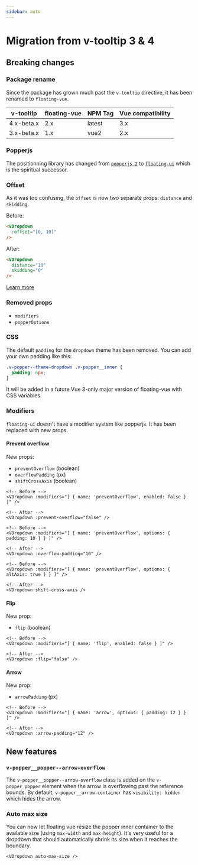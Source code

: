 ```yaml
---
sidebar: auto
---
```


# Migration from v-tooltip 3 & 4

## Breaking changes

### Package rename

Since the package has grown much past the `v-tooltip` directive, it has been renamed to `floating-vue`.

| v-tooltip  | floating-vue | NPM Tag | Vue compatibility |
| ---------- | ------------ | ------- | ----------------- |
| 4.x-beta.x | 2.x          | latest  | 3.x               |
| 3.x-beta.x | 1.x          | vue2    | 2.x               |

### Popperjs

The positionning library has changed from [`popperjs 2`](https://popper.js.org/) to [`floating-ui`](https://floating-ui.com/) which is the spiritual successor.

### Offset

As it was too confusing, the `offset` is now two separate props: `distance` and `skidding`.

Before:

```html
<VDropdown
  :offset="[0, 10]"
/>
```

After:

```html
<VDropdown
  distance="10"
  skidding="0"
/>
```

[Learn more](../guide/component.md#offset)

### Removed props

- `modifiers`
- `popperOptions`

### CSS

The default `padding` for the `dropdown` theme has been removed. You can add your own padding like this:

```css
.v-popper--theme-dropdown .v-popper__inner {
  padding: 6px;
}
```

It will be added in a future Vue 3-only major version of floating-vue with CSS variables.

### Modifiers

`floating-ui` doesn't have a modifier system like popperjs. It has been replaced with new props.

#### Prevent overflow

New props: 

- `preventOverflow` (boolean)
- `overflowPadding` (px)
- `shiftCrossAxis` (boolean)

```vue
<!-- Before -->
<VDropdown :modifiers="[ { name: 'preventOverflow', enabled: false } ]" />

<!-- After -->
<VDropdown :prevent-overflow="false" />
```

```vue
<!-- Before -->
<VDropdown :modifiers="[ { name: 'preventOverflow', options: { padding: 10 } } ]" />

<!-- After -->
<VDropdown :overflow-padding="10" />
```

```vue
<!-- Before -->
<VDropdown :modifiers="[ { name: 'preventOverflow', options: { altAxis: true } } ]" />

<!-- After -->
<VDropdown shift-cross-axis />
```

#### Flip

New prop:

- `flip` (boolean)

```vue
<!-- Before -->
<VDropdown :modifiers="[ { name: 'flip', enabled: false } ]" />

<!-- After -->
<VDropdown :flip="false" />
```

#### Arrow

New prop:

- `arrowPadding` (px)

```vue
<!-- Before -->
<VDropdown :modifiers="[ { name: 'arrow', options: { padding: 12 } } ]" />

<!-- After -->
<VDropdown :arrow-padding="12" />
```

## New features

### `v-popper__popper--arrow-overflow`

The `v-popper__popper--arrow-overflow` class is added on the `v-popper_popper` element when the arrow is overflowing past the reference bounds. By default, `v-popper__arrow-container` has `visibility: hidden` which hides the arrow.

### Auto max size

You can now let floating vue resize the popper inner container to the available size (using `max-width` and `max-height`). It's very useful for a dropdown that should automatically shrink its size when it reaches the boundary.

```vue
<VDropdown auto-max-size />
```
